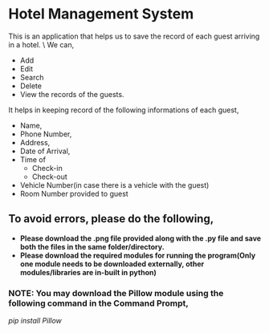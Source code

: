 # Hotel Management System 

This is an application that helps us to save the record of each guest arriving in a hotel. \ 
We can, 
* Add
* Edit
* Search
* Delete
* View the records of the guests.

It helps in keeping record of the following informations of each guest,
* Name,
* Phone Number,
* Address,
* Date of Arrival,
* Time of
    * Check-in
    * Check-out
* Vehicle Number(in case there is a vehicle with the guest)
* Room Number provided to guest

## To avoid errors, please do the following,
* **Please download the .png file provided along with the .py file and save both the files in the same folder/directory.**
* **Please download the required modules for running the program(Only one module needs to be downloaded externally, other modules/libraries are in-built in python)**

### NOTE: You may download the Pillow module using the following command in the Command Prompt,
*pip install Pillow*


